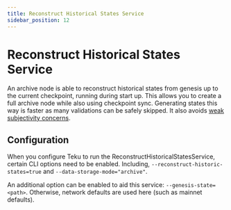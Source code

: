 ```yaml
---
title: Reconstruct Historical States Service
sidebar_position: 12
---
```


# Reconstruct Historical States Service

An archive node is able to reconstruct historical states from genesis up to the current checkpoint, running during start up. This allows you to create a full archive node while also using checkpoint sync. Generating states this way is faster as many validations can be safely skipped. It also avoids [weak subjectivity concerns](../Concepts/Weak-Subjectivity.md).

## Configuration

When you configure Teku to run the ReconstructHistoricalStatesService, certain CLI options need to be enabled. Including, `--reconstruct-historic-states=true` and `--data-storage-mode="archive"`.

An additional option can be enabled to aid this service: `--genesis-state=<path>`. Otherwise, network defaults are used here (such as mainnet defaults).
